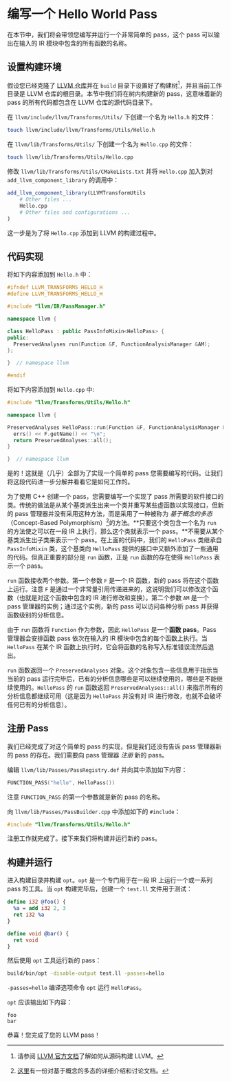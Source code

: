 # 编写一个 Hello World Pass

在本节中，我们将会带领您编写并运行一个非常简单的 pass，这个 pass 可以输出在输入的 IR 模块中包含的所有函数的名称。

## 设置构建环境

假设您已经克隆了 [LLVM 仓库]并在 `build` 目录下设置好了构建树[^how2build]，并且当前工作目录是 LLVM 仓库的根目录。本节中我们将在树内构建新的 pass，这意味着新的 pass 的所有代码都包含在 LLVM 仓库的源代码目录下。

[LLVM 仓库]: https://github.com/llvm/llvm-project
[^how2build]: 请参阅 [LLVM 官方文档](https://llvm.org/docs/GettingStarted.html#getting-the-source-code-and-building-llvm)了解如何从源码构建 LLVM。

在 `llvm/include/llvm/Transforms/Utils/` 下创建一个名为 `Hello.h` 的文件：

```sh
touch llvm/include/llvm/Transforms/Utils/Hello.h
```

在 `llvm/lib/Transforms/Utils/` 下创建一个名为 `Hello.cpp` 的文件：

```sh
touch llvm/lib/Transforms/Utils/Hello.cpp
```

修改 `llvm/lib/Transforms/Utils/CMakeLists.txt` 并将 `Hello.cpp` 加入到对 `add_llvm_component_library` 的调用中：

```CMake
add_llvm_component_library(LLVMTransformUtils
    # Other files ...
    Hello.cpp
    # Other files and configurations ...
)
```

这一步是为了将 `Hello.cpp` 添加到 LLVM 的构建过程中。

## 代码实现

将如下内容添加到 `Hello.h` 中：

```cpp
#ifndef LLVM_TRANSFORMS_HELLO_H
#define LLVM_TRANSFORMS_HELLO_H

#include "llvm/IR/PassManager.h"

namespace llvm {

class HelloPass : public PassInfoMixin<HelloPass> {
public:
  PreservedAnalyses run(Function &F, FunctionAnalysisManager &AM);
};

}  // namespace llvm

#endif
```

将如下内容添加到 `Hello.cpp` 中:

```cpp
#include "llvm/Transforms/Utils/Hello.h"

namespace llvm {

PreservedAnalyses HelloPass::run(Function &F, FunctionAnalysisManager &AM) {
  errs() << F.getName() << "\n";
  return PreservedAnalyses::all();
}

}  // namespace llvm
```

是的！这就是（几乎）全部为了实现一个简单的 pass 您需要编写的代码。让我们将这段代码进一步分解并看看它是如何工作的。

为了使用 C++ 创建一个 pass，您需要编写一个实现了 pass 所需要的软件接口的类。传统的做法是从某个基类派生出来一个类并重写某些虚函数以实现接口，但新的 pass 管理器并没有采用这种方法，而是采用了一种被称为 _基于概念的多态_（Concept-Based Polymorphism）[^concepts-based-polymorphism]的方法。**只要这个类包含一个名为 `run` 的方法使之可以在一段 IR 上执行，那么这个类就表示一个 pass。**不需要从某个基类派生出子类来表示一个 pass。在上面的代码中，我们的 `HelloPass` 类继承自 `PassInfoMixin` 类，这个基类向 `HelloPass` 提供的接口中又额外添加了一些通用的代码。但真正重要的部分是 `run` 函数，正是 `run` 函数的存在使得 `HelloPass` 表示一个 pass。

[^concepts-based-polymorphism]: [这里](https://gist.github.com/GuillaumeDua/b0f5e3a40ce49468607dd62f7b7809b1)有一份对基于概念的多态的详细介绍和讨论文档。

`run` 函数接收两个参数。第一个参数 `F` 是一个 IR 函数，新的 pass 将在这个函数上运行。注意 `F` 是通过一个非常量引用传递进来的，这说明我们可以修改这个函数（也就是对这个函数中包含的 IR 进行修改和变换）。第二个参数 `AM` 是一个 pass 管理器的实例；通过这个实例，新的 pass 可以访问各种分析 pass 并获得函数级别的分析信息。

由于 `run` 函数将 `Function` 作为参数，因此 `HelloPass` 是一个**函数 pass**。Pass 管理器会安排函数 pass 依次在输入的 IR 模块中包含的每个函数上执行。当 `HelloPass` 在某个 IR 函数上执行时，它会将函数的名称写入标准错误流然后退出。

`run` 函数返回一个 `PreservedAnalyses` 对象。这个对象包含一些信息用于指示当当前的 pass 运行完毕后，已有的分析信息哪些是可以继续使用的，哪些是不能继续使用的。`HelloPass` 的 `run` 函数返回 `PreservedAnalyses::all()` 来指示所有的分析信息都继续可用（这是因为 `HelloPass` 并没有对 IR 进行修改，也就不会破坏任何已有的分析信息）。

## 注册 Pass

我们已经完成了对这个简单的 pass 的实现，但是我们还没有告诉 pass 管理器新的 pass 的存在。我们需要向 pass 管理器 _注册_ 新的 pass。

编辑 `llvm/lib/Passes/PassRegistry.def` 并向其中添加如下内容：

```cpp
FUNCTION_PASS("hello", HelloPass())
```

注意 `FUNCTION_PASS` 的第一个参数就是新的 pass 的名称。

向 `llvm/lib/Passes/PassBuilder.cpp` 中添加如下的 `#include`：

```cpp
#include "llvm/Transforms/Utils/Hello.h"
```

注册工作就完成了。接下来我们将构建并运行新的 pass。

## 构建并运行

进入构建目录并构建 `opt`。`opt` 是一个专门用于在一段 IR 上运行一个或一系列 pass 的工具。当 `opt` 构建完毕后，创建一个 `test.ll` 文件用于测试：

```llvm
define i32 @foo() {
  %a = add i32 2, 3
  ret i32 %a
}

define void @bar() {
  ret void
}
```

然后使用 `opt` 工具运行新的 pass：

```sh
build/bin/opt -disable-output test.ll -passes=hello
```

`-passes=hello` 编译选项命令 `opt` 运行 `HelloPass`。

`opt` 应该输出如下内容：

```
foo
bar
```

恭喜！您完成了您的 LLVM pass！
